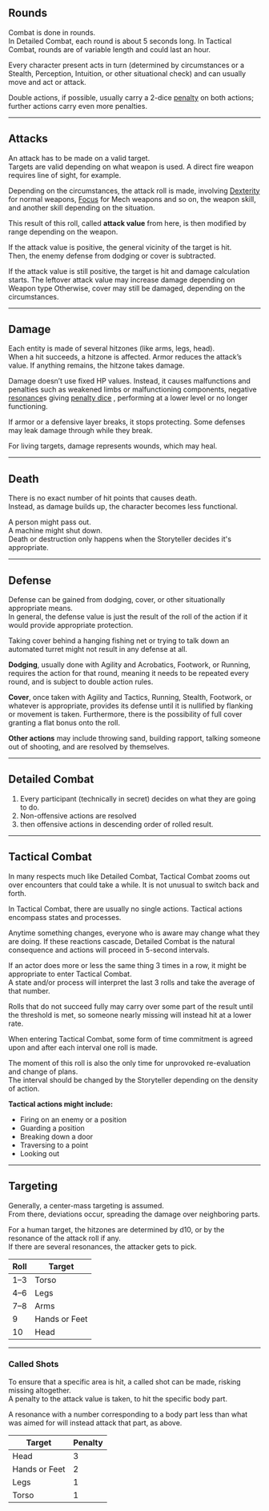 ## Rounds

Combat is done in rounds.  
In Detailed Combat, each round is about 5 seconds long. In Tactical Combat, rounds are of variable length and could last an hour.

Every character present acts in turn (determined by circumstances or a Stealth, Perception, Intuition, or other situational check) and can usually move and act or attack.

Double actions, if possible, usually carry a 2-dice [penalty](ewrules#Bonus-and-Penalty-Dice) on both actions; further actions carry even more penalties.

---

## Attacks

An attack has to be made on a valid target.  
Targets are valid depending on what weapon is used. A direct fire weapon requires line of sight, for example.

Depending on the circumstances, the attack roll is made,  involving [Dexterity](attributes#physical) for normal weapons, [Focus](attributes#special) for Mech weapons and so on, the weapon skill, and another skill depending on the situation.

This result of this roll, called **attack value** from here, is then modified by range depending on the weapon.

If the attack value is positive, the general vicinity of the target is hit.  
Then, the enemy defense from dodging or cover is subtracted.

If the attack value is still positive, the target is hit and damage calculation starts. The leftover attack value may increase damage depending on Weapon type 
Otherwise,  cover may still be damaged, depending on the circumstances.

---

## Damage

Each entity is made of several hitzones (like arms, legs, head).  
When a hit succeeds, a hitzone is affected. Armor reduces the attack’s value. If anything remains, the hitzone takes damage.

Damage doesn’t use fixed HP values. Instead, it causes malfunctions and penalties such as weakened limbs or malfunctioning components, negative [resonance](ewrules#resonance)s giving [penalty dice](ewrules#bonus-and-penalty-dice) , performing at a lower level or no longer functioning.

If armor or a defensive layer breaks, it stops protecting. Some defenses may leak damage through while they break.

For living targets, damage represents wounds, which may heal.

---

## Death

There is no exact number of hit points that causes death.  
Instead, as damage builds up, the character becomes less functional.

A person might pass out.  
A machine might shut down.  
Death or destruction only happens when the Storyteller decides it's appropriate.


---

## Defense

Defense can be gained from dodging, cover, or other situationally appropriate means.  
In general, the defense value is just the result of the roll of the action if it would provide appropriate protection.

Taking cover behind a hanging fishing net or trying to talk down an automated turret might not result in any defense at all.

**Dodging**, usually done with Agility and Acrobatics, Footwork, or Running, requires the action for that round, meaning it needs to be repeated every round, and is subject to double action rules.

**Cover**, once taken with Agility and Tactics, Running, Stealth, Footwork, or whatever is appropriate, provides its defense until it is nullified by flanking or movement is taken. Furthermore, there is the possibility of full cover granting a flat bonus onto the roll.

**Other actions** may include throwing sand, building rapport, talking someone out of shooting, and are resolved by themselves.

---

## Detailed Combat

1. Every participant (technically in secret) decides on what they are going to do.
2. Non-offensive actions are resolved
3. then offensive actions in descending order of rolled result.


---

## Tactical Combat

In many respects much like Detailed Combat, Tactical Combat zooms out over encounters that could take a while. It is not unusual to switch back and forth.

In Tactical Combat, there are usually no single actions. Tactical actions encompass states and processes.

Anytime something changes, everyone who is aware may change what they are doing. If these reactions cascade, Detailed Combat is the natural consequence and actions will proceed in 5-second intervals.

If an actor does more or less the same thing 3 times in a row, it might be appropriate to enter Tactical Combat.  
A state and/or process will interpret the last 3 rolls and take the average of that number.

Rolls that do not succeed fully may carry over some part of the result until the threshold is met, so someone nearly missing will instead hit at a lower rate.

When entering Tactical Combat, some form of time commitment is agreed upon and after each interval one roll is made.

The moment of this roll is also the only time for unprovoked re-evaluation and change of plans.  
The interval should be changed by the Storyteller depending on the density of action.

**Tactical actions might include:**

- Firing on an enemy or a position
- Guarding a position
- Breaking down a door
- Traversing to a point
- Looking out
    

---

## Targeting

Generally, a center-mass targeting is assumed.  
From there, deviations occur, spreading the damage over neighboring parts.

For a human target, the hitzones are determined by d10, or by the resonance of the attack roll if any.  
If there are several resonances, the attacker gets to pick.

|Roll|Target|
|---|---|
|1–3|Torso|
|4–6|Legs|
|7–8|Arms|
|9|Hands or Feet|
|10|Head|

---

### Called Shots

To ensure that a specific area is hit, a called shot can be made, risking missing altogether.  
A penalty to the attack value is taken, to hit the specific body part.

A resonance with a number corresponding to a body part less than what was aimed for will instead attack that part, as above.

|Target|Penalty|
|---|---|
|Head|3|
|Hands or Feet|2|
|Legs|1|
|Torso|1|
